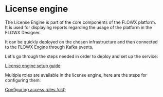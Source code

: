 # License engine

The License Engine is part of the core components of the FLOWX platform. It is used for displaying reports regarding the usage of the platform in the FLOWX Designer. &#x20;

It can be quickly deployed on the chosen infrastructure and then connected to the FLOWX Engine through Kafka events.

Let's go through the steps needed in order to deploy and set up the service:


[License engine setup guide](../../platform-setup-guide/license-engine-setup-guide/license-engine-setup-guide.md)

Multiple roles are available in the license engine, here are the steps for configuring them:

[Configuring access roles (old)](../../platform-setup-guide/license-engine-setup-guide/configuring-access-roles-old.md)
